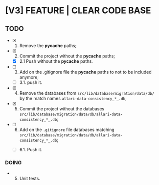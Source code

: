 # [V3] FEATURE | CLEAR CODE BASE


## TODO

- [x] 1. Remove the __pycache__ paths;
- [x] 2. Commit the project without the __pycache__ paths;
   - [x] 2.1 Push without the __pycache__ paths.
- [ ] 3. Add on the .gitignore file the __pycache__ paths to not to be included anymore;
   - [ ] 3.1. push it.
- [x] 4. Remove the databases from `src/lib/database/migration/data/db/` by the match names `allari-data-consistency_*_.db`;
- [x] 5. Commit the project without the databases `src/lib/database/migration/data/db/allari-data-consistency_*_.db`;
- [ ] 6. Add on the `.gitignore` file databases matching `src/lib/database/migration/data/db/allari-data-consistency_*_.db`;
   - [ ] 6.1. Push it.


### DOING

 - 5. Unit tests.

